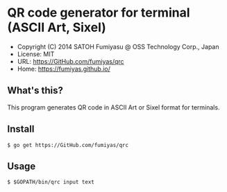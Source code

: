 QR code generator for terminal (ASCII Art, Sixel)
======================================================================

  * Copyright (C) 2014 SATOH Fumiyasu @ OSS Technology Corp., Japan
  * License: MIT
  * URL: <https://GitHub.com/fumiyas/qrc>
  * Home: <https://fumiyas.github.io/>

What's this?
---------------------------------------------------------------------

This program generates QR code in ASCII Art or Sixel format
for terminals.

Install
---------------------------------------------------------------------

```console
$ go get https://GitHub.com/fumiyas/qrc
```

Usage
---------------------------------------------------------------------

```console
$ $GOPATH/bin/qrc input text
```

